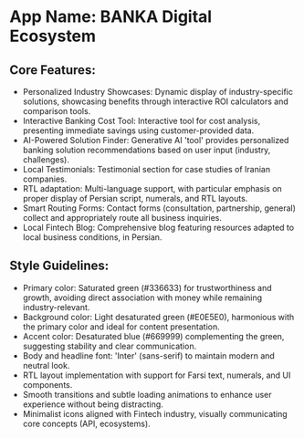 # **App Name**: BANKA Digital Ecosystem

## Core Features:

- Personalized Industry Showcases: Dynamic display of industry-specific solutions, showcasing benefits through interactive ROI calculators and comparison tools.
- Interactive Banking Cost Tool: Interactive tool for cost analysis, presenting immediate savings using customer-provided data.
- AI-Powered Solution Finder: Generative AI 'tool' provides personalized banking solution recommendations based on user input (industry, challenges).
- Local Testimonials: Testimonial section for case studies of Iranian companies.
- RTL adaptation: Multi-language support, with particular emphasis on proper display of Persian script, numerals, and RTL layouts.
- Smart Routing Forms: Contact forms (consultation, partnership, general) collect and appropriately route all business inquiries.
- Local Fintech Blog: Comprehensive blog featuring resources adapted to local business conditions, in Persian.

## Style Guidelines:

- Primary color: Saturated green (#336633) for trustworthiness and growth, avoiding direct association with money while remaining industry-relevant.
- Background color: Light desaturated green (#E0E5E0), harmonious with the primary color and ideal for content presentation.
- Accent color: Desaturated blue (#669999) complementing the green, suggesting stability and clear communication.
- Body and headline font: 'Inter' (sans-serif) to maintain modern and neutral look.
- RTL layout implementation with support for Farsi text, numerals, and UI components.
- Smooth transitions and subtle loading animations to enhance user experience without being distracting.
- Minimalist icons aligned with Fintech industry, visually communicating core concepts (API, ecosystems).